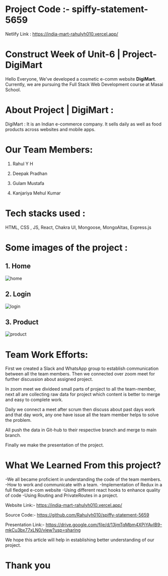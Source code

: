 # Project Code :- spiffy-statement-5659

Netlify Link : https://india-mart-rahulyh010.vercel.app/
# Construct Week of Unit-6 | Project-DigiMart

Hello Everyone, We've developed a cosmetic e-comm website **DigiMart**. Currently, we are pursuing the Full Stack Web Development course at Masai School.



# About Project | DigiMart :

DigiMart : It is an Indian e-commerce company. It sells daily as well as food products across websites and mobile apps.

# Our Team Members:

1. Rahul Y H  

2. Deepak Pradhan   

3. Gulam Mustafa

4. Kanjariya Mehul Kumar 


# Tech stacks used :

HTML, CSS , JS, React, Chakra UI, Mongoose, MongoAltas, Express.js



# Some images of the project :

## 1. Home

![home](https://user-images.githubusercontent.com/107460051/229421756-44d93e36-18b7-463d-82a9-c488596654e5.jpeg)


## 2. Login
![login](https://user-images.githubusercontent.com/107460051/229421782-b9193fe1-23dd-48f3-ae34-9f7b13c881c5.jpeg)



## 3. Product
![product](https://user-images.githubusercontent.com/107460051/229421794-bff4e6e2-2f4c-4ccc-aa8a-822943aa2476.jpeg)








# Team Work Efforts:

First we created a Slack and WhatsApp group to establish communication between all the team members. Then we connected over zoom meet for further discussion about assigned project.

In zoom meet we divideed small parts of project to all the team-member, next all are collecting raw data for project which content is better to merge and easy to complete work.

Daily we connect a meet after scrum then discuss about past days work and that day work, any one have issue all the team member helps to solve the problem.

All push the data in Git-hub to their respective branch and merge to main branch.

Finally we make the presentation of the project.


# What We Learned From this project?

-We all became proficient in understanding the code of the team members.
-How to work and communicate with a team.
-Implementation of Redux in a full fledged e-com website
-Using different react hooks to enhance quality of code
-Using Routing and PrivateRoutes in a project.


Website Link:- https://india-mart-rahulyh010.vercel.app/

Source Code:- https://github.com/Rahulyh010/spiffy-statement-5659

Presentation Link:- https://drive.google.com/file/d/13jmTqMbm4XPiYAvIB9-mkCu3bx77xLN0/view?usp=sharing

We hope this article will help in establishing better understanding of our project.

# Thank you


